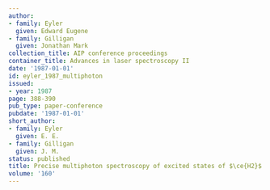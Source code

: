 ```yaml
---
author:
- family: Eyler
  given: Edward Eugene
- family: Gilligan
  given: Jonathan Mark
collection_title: AIP conference proceedings
container_title: Advances in laser spectroscopy II
date: '1987-01-01'
id: eyler_1987_multiphoton
issued:
- year: 1987
page: 388-390
pub_type: paper-conference
pubdate: '1987-01-01'
short_author:
- family: Eyler
  given: E. E.
- family: Gilligan
  given: J. M.
status: published
title: Precise multiphoton spectroscopy of excited states of $\ce{H2}$
volume: '160'
---
```

